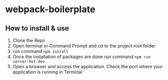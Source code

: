 # webpack-boilerplate

## How to install & use
  1. Clone the Repo
  2. Open terminal or Command Prompt and cd to the project root folder
  3. run command `npm install`
  4. Once the installation of packages are done run command `npm run server:hot:dev`
  5. Open a browser and access the application. Check the port where your application is running in Terminal
